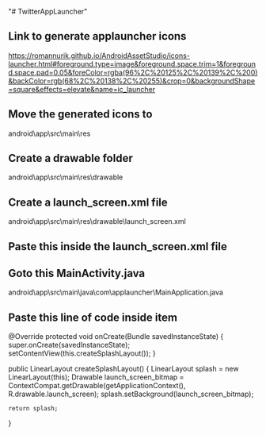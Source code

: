 "# TwitterAppLauncher"

## Link to generate applauncher icons

https://romannurik.github.io/AndroidAssetStudio/icons-launcher.html#foreground.type=image&foreground.space.trim=1&foreground.space.pad=0.05&foreColor=rgba(96%2C%20125%2C%20139%2C%200)&backColor=rgb(68%2C%20138%2C%20255)&crop=0&backgroundShape=square&effects=elevate&name=ic_launcher

## Move the generated icons to

android\app\src\main\res

## Create a drawable folder

android\app\src\main\res\drawable

## Create a launch_screen.xml file

android\app\src\main\res\drawable\launch_screen.xml

## Paste this inside the launch_screen.xml file

<layer-list xmlns:android="http://schemas.android.com/apk/res/android" android:opacity="opaque">
  <item android:drawable="@color/splashBackground"/>
  <item>
    <bitmap
        android:src="@drawable/ic_launcher.png"
        android:gravity="center"
        android:width="170dp"
        android:height="122dp"
        />
  </item>
</layer-list>

## Goto this MainActivity.java

android\app\src\main\java\com\applauncher\MainApplication.java

## Paste this line of code inside item

@Override
protected void onCreate(Bundle savedInstanceState) {
super.onCreate(savedInstanceState);
setContentView(this.createSplashLayout());
}

public LinearLayout createSplashLayout() {
LinearLayout splash = new LinearLayout(this);
Drawable launch_screen_bitmap = ContextCompat.getDrawable(getApplicationContext(), R.drawable.launch_screen);
splash.setBackground(launch_screen_bitmap);

    return splash;

}
